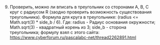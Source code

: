 9.	Проверить, можно ли вписать в треугольник со сторонами A, B, C круг 
с радиусом R (заодно проверить возможность существования треугольника).
Формула для круга в треугольнике: (radius <= Math.sqrt(3) * side_b / 6).
Где:
radius - Радиус основания окружности;
Math.sqrt(3) - квадратный корень из 3;
side_b - сторона треугольника;
формулу взял с этого сайта:
https://www.cyberforum.ru/pascalabc-net/thread2262891.html
